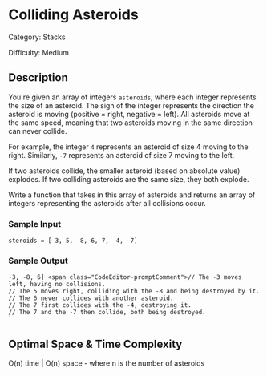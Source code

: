# Colliding Asteroids

Category: Stacks

Difficulty: Medium

## Description

  You're given an array of integers `asteroids`,
where each integer represents the size of an asteroid.
The sign of the integer represents the direction the asteroid 
is moving (positive = right, negative = left). All asteroids
move at the same speed, meaning that two asteroids moving in the same direction can never collide.

  For example, the integer `4` represents an asteroid
of size 4 moving to the right. Similarly, `-7` represents
an asteroid of size 7 moving to the left.

  If two asteroids collide, the smaller asteroid (based on absolute value) explodes.
If two colliding asteroids are the same size, they both explode.

  Write a function that takes in this array of asteroids and returns
an array of integers representing the asteroids after all collisions occur.



### Sample Input
```
steroids = [-3, 5, -8, 6, 7, -4, -7]
```

### Sample Output
```
-3, -8, 6] <span class="CodeEditor-promptComment">// The -3 moves left, having no collisions.
// The 5 moves right, colliding with the -8 and being destroyed by it.
// The 6 never collides with another asteroid.
// The 7 first collides with the -4, destroying it.
// The 7 and the -7 then collide, both being destroyed.
`
```
## Optimal Space & Time Complexity

O(n) time | O(n) space - where n is the number of asteroids
